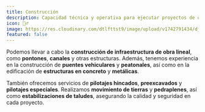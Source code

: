 ```yaml
---
title: Construcción
description: Capacidad técnica y operativa para ejecutar proyectos de obra civil.
icon: 👷‍♂️
image: https://res.cloudinary.com/dtlfttst9/image/upload/v1742791434/dji_0997_f0arxe.jpg
featured: false
---
```

Podemos llevar a cabo la **construcción de infraestructura de obra lineal**, como **pontones**, **canales** y otras estructuras. Además, tenemos experiencia en la construcción de **puentes vehiculares** y **peatonales**, así como en la edificación de **estructuras en concreto** y **metálicas**.

También ofrecemos servicios de **pilotajes hincados**, **preexcavados** y **pilotajes especiales**. Realizamos **movimiento de tierras** y **pedraplenes**, así como **estabilizaciones de taludes**, asegurando la calidad y seguridad en cada proyecto.
